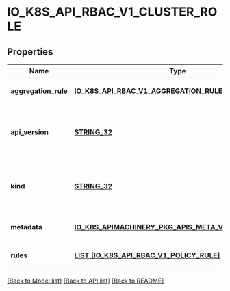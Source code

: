 # IO_K8S_API_RBAC_V1_CLUSTER_ROLE

## Properties
Name | Type | Description | Notes
------------ | ------------- | ------------- | -------------
**aggregation_rule** | [**IO_K8S_API_RBAC_V1_AGGREGATION_RULE**](io.k8s.api.rbac.v1.AggregationRule.md) |  | [optional] [default to null]
**api_version** | [**STRING_32**](STRING_32.md) | APIVersion defines the versioned schema of this representation of an object. Servers should convert recognized schemas to the latest internal value, and may reject unrecognized values. More info: https://git.k8s.io/community/contributors/devel/sig-architecture/api-conventions.md#resources | [optional] [default to null]
**kind** | [**STRING_32**](STRING_32.md) | Kind is a string value representing the REST resource this object represents. Servers may infer this from the endpoint the client submits requests to. Cannot be updated. In CamelCase. More info: https://git.k8s.io/community/contributors/devel/sig-architecture/api-conventions.md#types-kinds | [optional] [default to null]
**metadata** | [**IO_K8S_APIMACHINERY_PKG_APIS_META_V1_OBJECT_META**](io.k8s.apimachinery.pkg.apis.meta.v1.ObjectMeta.md) |  | [optional] [default to null]
**rules** | [**LIST [IO_K8S_API_RBAC_V1_POLICY_RULE]**](io.k8s.api.rbac.v1.PolicyRule.md) | Rules holds all the PolicyRules for this ClusterRole | [optional] [default to null]

[[Back to Model list]](../README.md#documentation-for-models) [[Back to API list]](../README.md#documentation-for-api-endpoints) [[Back to README]](../README.md)



